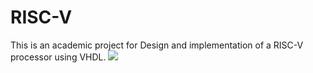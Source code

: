 # RISC-V
 This is an academic project for Design and implementation of a RISC-V processor using VHDL.
 ![](archi\_RISC\_V\_monocycle\_v0.1.png)


